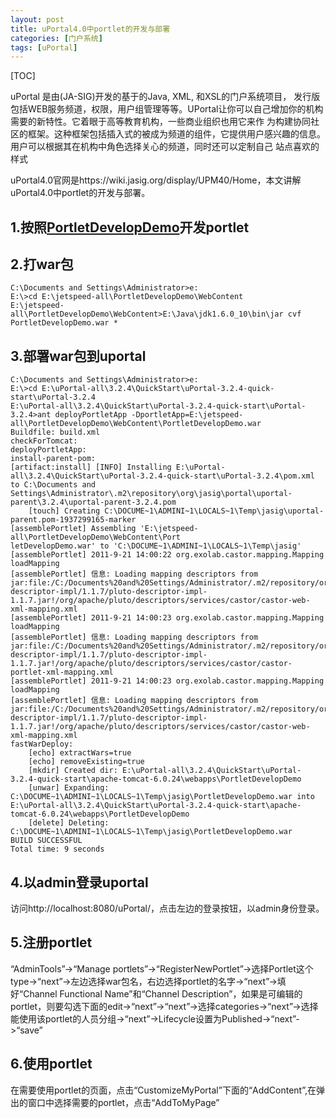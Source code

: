 ```yaml
---
layout: post
title: uPortal4.0中portlet的开发与部署
categories: [门户系统]
tags: [uPortal]
---
```

[TOC]

uPortal 是由(JA-SIG)开发的基于的Java, XML, 和XSL的门户系统项目， 发行版包括WEB服务频道，权限，用户组管理等等。UPortal让你可以自己增加你的机构需要的新特性。它着眼于高等教育机构，一些商业组织也用它来作 为构建协同社区的框架。这种框架包括插入式的被成为频道的组件，它提供用户感兴趣的信息。用户可以根据其在机构中角色选择关心的频道，同时还可以定制自己 站点喜欢的样式

uPortal4.0官网是https://wiki.jasig.org/display/UPM40/Home，本文讲解uPortal4.0中portlet的开发与部署。

## 1.按照[PortletDevelopDemo](/download/PortletDevelopDemo.zip)开发portlet

## 2.打war包

```DOS
C:\Documents and Settings\Administrator>e:
E:\>cd E:\jetspeed-all\PortletDevelopDemo\WebContent
E:\jetspeed-all\PortletDevelopDemo\WebContent>E:\Java\jdk1.6.0_10\bin\jar cvf PortletDevelopDemo.war *
```

## 3.部署war包到uportal

```DOS
C:\Documents and Settings\Administrator>e:
E:\>cd E:\uPortal-all\3.2.4\QuickStart\uPortal-3.2.4-quick-start\uPortal-3.2.4
E:\uPortal-all\3.2.4\QuickStart\uPortal-3.2.4-quick-start\uPortal-3.2.4>ant deployPortletApp -DportletApp=E:\jetspeed-all\PortletDevelopDemo\WebContent\PortletDevelopDemo.war
Buildfile: build.xml
checkForTomcat:
deployPortletApp:
install-parent-pom:
[artifact:install] [INFO] Installing E:\uPortal-all\3.2.4\QuickStart\uPortal-3.2.4-quick-start\uPortal-3.2.4\pom.xml to C:\Documents and Settings\Administrator\.m2\repository\org\jasig\portal\uportal-parent\3.2.4\uportal-parent-3.2.4.pom
    [touch] Creating C:\DOCUME~1\ADMINI~1\LOCALS~1\Temp\jasig\uportal-parent.pom-1937299165-marker
[assemblePortlet] Assembling 'E:\jetspeed-all\PortletDevelopDemo\WebContent\Port
letDevelopDemo.war' to 'C:\DOCUME~1\ADMINI~1\LOCALS~1\Temp\jasig'
[assemblePortlet] 2011-9-21 14:00:22 org.exolab.castor.mapping.Mapping loadMapping
[assemblePortlet] 信息: Loading mapping descriptors from jar:file:/C:/Documents%20and%20Settings/Administrator/.m2/repository/org/apache/pluto/pluto-descriptor-impl/1.1.7/pluto-descriptor-impl-1.1.7.jar!/org/apache/pluto/descriptors/services/castor/castor-web-xml-mapping.xml
[assemblePortlet] 2011-9-21 14:00:23 org.exolab.castor.mapping.Mapping loadMapping
[assemblePortlet] 信息: Loading mapping descriptors from jar:file:/C:/Documents%20and%20Settings/Administrator/.m2/repository/org/apache/pluto/pluto-descriptor-impl/1.1.7/pluto-descriptor-impl-1.1.7.jar!/org/apache/pluto/descriptors/services/castor/castor-portlet-xml-mapping.xml
[assemblePortlet] 2011-9-21 14:00:23 org.exolab.castor.mapping.Mapping loadMapping
[assemblePortlet] 信息: Loading mapping descriptors from jar:file:/C:/Documents%20and%20Settings/Administrator/.m2/repository/org/apache/pluto/pluto-descriptor-impl/1.1.7/pluto-descriptor-impl-1.1.7.jar!/org/apache/pluto/descriptors/services/castor/castor-web-xml-mapping.xml
fastWarDeploy:
    [echo] extractWars=true
    [echo] removeExisting=true
    [mkdir] Created dir: E:\uPortal-all\3.2.4\QuickStart\uPortal-3.2.4-quick-start\apache-tomcat-6.0.24\webapps\PortletDevelopDemo
    [unwar] Expanding: C:\DOCUME~1\ADMINI~1\LOCALS~1\Temp\jasig\PortletDevelopDemo.war into E:\uPortal-all\3.2.4\QuickStart\uPortal-3.2.4-quick-start\apache-tomcat-6.0.24\webapps\PortletDevelopDemo
    [delete] Deleting: C:\DOCUME~1\ADMINI~1\LOCALS~1\Temp\jasig\PortletDevelopDemo.war
BUILD SUCCESSFUL
Total time: 9 seconds
```

## 4.以admin登录uportal

访问http://localhost:8080/uPortal/，点击左边的登录按钮，以admin身份登录。

## 5.注册portlet

“AdminTools”->“Manage portlets”->“RegisterNewPortlet”->选择Portlet这个type->“next”->左边选择war包名，右边选择portlet的名字->“next”->填好“Channel Functional Name”和“Channel Description”，如果是可编辑的portlet，则要勾选下面的edit->“next”->“next”->选择categories->“next”->选择能使用该portlet的人员分组->“next”->Lifecycle设置为Published->“next”->“save”

## 6.使用portlet

在需要使用portlet的页面，点击“CustomizeMyPortal”下面的“AddContent”,在弹出的窗口中选择需要的portlet，点击“AddToMyPage”
